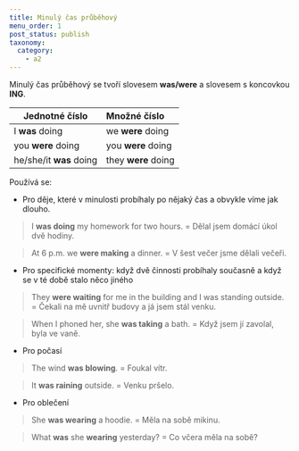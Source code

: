 ```yaml
---
title: Minulý čas průběhový
menu_order: 1
post_status: publish
taxonomy:
  category:
    - a2
---
```


Minulý čas průběhový se tvoří slovesem **was/were** a slovesem s koncovkou **ING**.

| Jednotné číslo          | Množné číslo        |
| ----------------------- | :------------------ |
| I **was** doing         | we **were** doing   |
| you **were** doing      | you **were** doing  |
| he/she/it **was** doing | they **were** doing |

Používá se:

- Pro děje, které v minulosti probíhaly po nějaký čas a obvykle víme jak dlouho.

> I **was doing** my homework for two hours. = Dělal jsem domácí úkol dvě hodiny.

> At 6 p.m. we **were making** a dinner. = V šest večer jsme dělali večeři.

- Pro specifické momenty: když dvě činnosti probíhaly současně a když se v té době stalo něco jiného

> They **were waiting** for me in the building and I was standing outside. = Čekali na mě uvnitř budovy a já jsem stál venku.

> When I phoned her, she **was taking** a bath. = Když jsem jí zavolal, byla ve vaně.

- Pro počasí

> The wind **was blowing**. = Foukal vítr.

> It **was raining** outside. = Venku pršelo.

- Pro oblečení

> She **was wearing** a hoodie. = Měla na sobě mikinu.

> What **was** she **wearing** yesterday? = Co včera měla na sobě?
